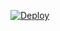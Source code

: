 [![Deploy](https://www.herokucdn.com/deploy/button.svg)](https://heroku.com/deploy?template=https://github.com/sakil0007/herokuaysha)
